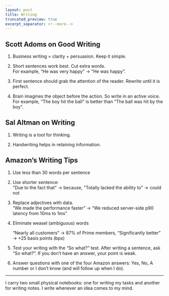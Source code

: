 ```yaml
---
layout: post
title: Writing
truncated_preview: true
excerpt_separator: <!--more-->
---
```


## Scott Adoms on Good Writing 

1. Business writing = clarity + persuasion. Keep it simple.

2. Short sentences work best. Cut extra words.   
   For example, “He was very happy” → “He was happy”. 

3. First sentence should grab the attention of the reader. Rewrite until it is perfect. 

4. Brain imagines the object before the action. So write in an active voice.  
   For example, “The boy hit the ball” is better than “The ball was hit by the boy”.

<!--more-->

## Sal Altman on Writing  

1. Writing is a tool for thinking. 

2. Handwriting helps in retaining information. 

## Amazon’s Writing Tips 

1. Use less than 30 words per sentence

2. Use shorter sentence:  
   "Due to the fact that" → because, "Totally lacked the ability to" → could not

3. Replace adjectives with data.   
   “We made the performance faster” → “We reduced server-side p90 latency from 10ms to 1ms”

4. Eliminate weasel (ambiguous) words

   “Nearly all customers” → 87% of Prime members, “Significantly better” → \+25 basis points (bps)

5. Test your writing with the “So what?” test. After writing a sentence, ask “So what?”. If you don’t have an answer, your point is weak.

6. Answer questions with one of the four Amazon answers: Yes, No, A number or I don’t know (and will follow up when I do).

------

I carry two small physical notebooks: one for writing my tasks and another for writing notes. I write whenever an idea comes to my mind.   